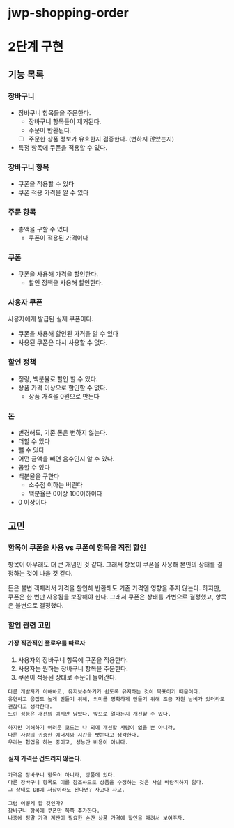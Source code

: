 # jwp-shopping-order

# 2단계 구현

## 기능 목록

### 장바구니

- 장바구니 항목들을 주문한다.
    - 장바구니 항목들이 제거된다.
    - 주문이 반환된다.
    - [ ] 주문한 상품 정보가 유효한지 검증한다. (변하지 않았는지)
- 특정 항목에 쿠폰을 적용할 수 있다.

### 장바구니 항목

- 쿠폰을 적용할 수 있다
- 쿠폰 적용 가격을 알 수 있다

### 주문 항목

- 총액을 구할 수 있다
  - 쿠폰이 적용된 가격이다

### 쿠폰

- 쿠폰을 사용해 가격을 할인한다.
    - 할인 정책을 사용해 할인한다.

### 사용자 쿠폰

사용자에게 발급된 실제 쿠폰이다.

- 쿠폰을 사용해 할인된 가격을 알 수 있다
- 사용된 쿠폰은 다시 사용할 수 없다.

### 할인 정책

- 정량, 백분율로 할인 할 수 있다.
- 상품 가격 이상으로 할인할 수 없다.
    - 상품 가격을 0원으로 만든다

### 돈

- 변경해도, 기존 돈은 변하지 않는다.
- 더할 수 있다
- 뺄 수 있다
- 어떤 금액을 빼면 음수인지 알 수 있다.
- 곱할 수 있다
- 백분율을 구한다
    - 소수점 이하는 버린다
    - 백분율은 0이상 100이하이다
- 0 이상이다

## 고민

### 항목이 쿠폰을 사용 vs 쿠폰이 항목을 직접 할인

항목이 아무래도 더 큰 개념인 것 같다.
그래서 항목이 쿠폰을 사용해 본인의 상태를 결정하는 것이 나을 것 같다.

돈은 불변 객체라서 가격을 할인해 반환해도 기존 가격엔 영향을 주지 않는다.
하지만, 쿠폰은 한 번만 사용됨을 보장해야 한다.
그래서 쿠폰은 상태를 가변으로 결정했고, 항목은 불변으로 결정했다.

### 할인 관련 고민

#### 가장 직관적인 플로우를 따르자

1. 사용자의 장바구니 항목에 쿠폰을 적용한다.
2. 사용자는 원하는 장바구니 항목을 주문한다.
3. 쿠폰이 적용된 상태로 주문이 들어간다.

```
다른 개발자가 이해하고, 유지보수하기가 쉽도록 유지하는 것이 목표이기 때문이다.
유연하고 응집도 높게 만들기 위해, 의미를 명확하게 만들기 위해 조금 자원 낭비가 있더라도 괜찮다고 생각한다.
느린 성능은 개선의 여지만 남았다. 앞으로 얼마든지 개선할 수 있다.

하지만 이해하기 어려운 코드는 나 외에 개선할 사람이 없을 뿐 아니라, 
다른 사람의 귀중한 에너지와 시간을 뺏는다고 생각한다.
우리는 협업을 하는 중이고, 성능만 비용이 아니다.
```
#### 실제 가격은 건드리지 않는다.
```
가격은 장바구니 항목이 아니라, 상품에 있다. 
다른 장바구니 항목도 이를 참조하므로 상품을 수정하는 것은 사실 바람직하지 않다.
그 상태로 DB에 저장이라도 된다면? 사고다 사고.

그럼 어떻게 할 것인가?
장바구니 항목에 쿠폰만 쭉쭉 추가한다.
나중에 정말 가격 계산이 필요한 순간 상품 가격에 할인을 때려서 보여주자.
```
